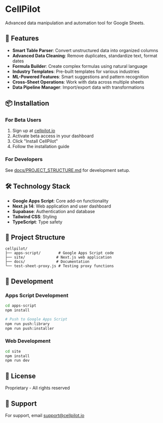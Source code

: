 # CellPilot

Advanced data manipulation and automation tool for Google Sheets.

## 🚀 Features

- **Smart Table Parser**: Convert unstructured data into organized columns
- **Advanced Data Cleaning**: Remove duplicates, standardize text, format dates
- **Formula Builder**: Create complex formulas using natural language
- **Industry Templates**: Pre-built templates for various industries
- **ML-Powered Features**: Smart suggestions and pattern recognition
- **Cross-Sheet Operations**: Work with data across multiple sheets
- **Data Pipeline Manager**: Import/export data with transformations

## 📦 Installation

### For Beta Users

1. Sign up at [cellpilot.io](https://www.cellpilot.io)
2. Activate beta access in your dashboard
3. Click "Install CellPilot" 
4. Follow the installation guide

### For Developers

See [docs/PROJECT_STRUCTURE.md](docs/PROJECT_STRUCTURE.md) for development setup.

## 🛠️ Technology Stack

- **Google Apps Script**: Core add-on functionality
- **Next.js 14**: Web application and user dashboard
- **Supabase**: Authentication and database
- **Tailwind CSS**: Styling
- **TypeScript**: Type safety

## 📁 Project Structure

```
cellpilot/
├── apps-script/        # Google Apps Script code
├── site/              # Next.js web application  
├── docs/              # Documentation
└── test-sheet-proxy.js # Testing proxy functions
```

## 🔧 Development

### Apps Script Development

```bash
cd apps-script
npm install

# Push to Google Apps Script
npm run push:library
npm run push:installer
```

### Web Development

```bash
cd site
npm install
npm run dev
```

## 📄 License

Proprietary - All rights reserved

## 🤝 Support

For support, email support@cellpilot.io
